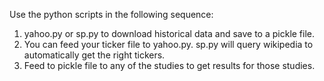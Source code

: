 Use the python scripts in the following sequence:
1. yahoo.py or sp.py to download historical data and save to a pickle file. 
2. You can feed your ticker file to yahoo.py. sp.py will query wikipedia to automatically get the right tickers.
3. Feed to pickle file to any of the studies to get results for those studies.
